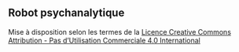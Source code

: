 ## Robot psychanalytique

Mise à disposition selon les termes de la [Licence Creative Commons Attribution - Pas d’Utilisation Commerciale 4.0 International](http://creativecommons.org/licenses/by-nc/4.0/)